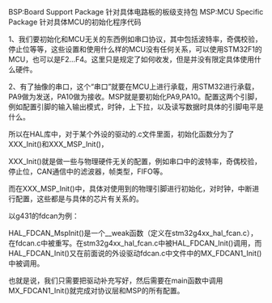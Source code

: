 BSP:Board Support Package 针对具体电路板的板级支持包
MSP:MCU Specific Package 针对具体MCU的初始化程序代码


1、我们要初始化和MCU无关的东西例如串口协议，其中包括波特率，奇偶校验，停止位等等，这些设置和使用什么样的MCU没有任何关系，可以使用STM32F1的MCU，也可以是F2…F4。这里只是规定了如何收发，但是并没有限定具体使用什么硬件。

2、有了抽像的串口，这个“串口”就要在MCU上进行承载，用STM32进行承载，PA9做为发送，PA10做为接收。MSP就是要初始化PA9,PA10。配置这两个引脚，例如配置引脚的输入输出模式，时钟，上下拉，以及读写数据时具体的引脚电平是什么。


所以在HAL库中，对于某个外设的驱动的.c文件里面，初始化函数分为了XXX_Init()和XXX_MSP_Init()，

XXX_Init()就是做一些与物理硬件无关的配置，例如串口中的波特率，奇偶校验，停止位，CAN通信中的滤波器，帧类型，FIFO等。

而在XXX_MSP_Init()中，具体对使用到的物理引脚进行初始化，对时钟，中断进行配置，这些都是与具体的芯片有关系的。

以g431的fdcan为例：



HAL_FDCAN_MspInit()是一个__weak函数（定义在stm32g4xx_hal_fcan.c），在fdcan.c中被重写。在stm32g4xx_hal_fcan.c中被HAL_FDCAN_Init()调用，而HAL_FDCAN_Init()又在前面说的外设驱动fdcan.c中文件中的MX_FDCAN1_Init()中被调用。

也就是说，我们只需要把驱动补充写好，然后需要在main函数中调用MX_FDCAN1_Init()就完成对协议层和MSP的所有配置。